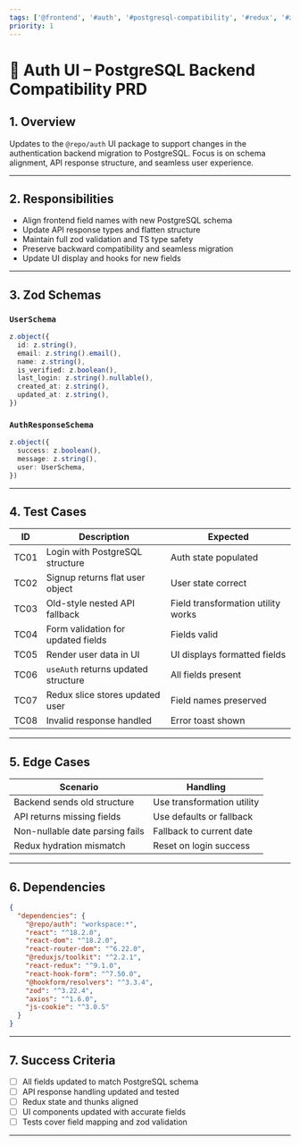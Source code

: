 ```yaml
---
tags: ['@frontend', '#auth', '#postgresql-compatibility', '#redux', '#zod', '#typescript', '#testing']
priority: 1
---
```


# 🔄 Auth UI – PostgreSQL Backend Compatibility PRD

## 1. Overview

Updates to the `@repo/auth` UI package to support changes in the authentication backend migration to PostgreSQL. Focus is on schema alignment, API response structure, and seamless user experience.

---

## 2. Responsibilities

- Align frontend field names with new PostgreSQL schema
- Update API response types and flatten structure
- Maintain full zod validation and TS type safety
- Preserve backward compatibility and seamless migration
- Update UI display and hooks for new fields

---

## 3. Zod Schemas

### `UserSchema`
```ts
z.object({
  id: z.string(),
  email: z.string().email(),
  name: z.string(),
  is_verified: z.boolean(),
  last_login: z.string().nullable(),
  created_at: z.string(),
  updated_at: z.string(),
})
```

### `AuthResponseSchema`
```ts
z.object({
  success: z.boolean(),
  message: z.string(),
  user: UserSchema,
})
```

---

## 4. Test Cases

| ID | Description | Expected |
|----|-------------|----------|
| TC01 | Login with PostgreSQL structure | Auth state populated |
| TC02 | Signup returns flat user object | User state correct |
| TC03 | Old-style nested API fallback | Field transformation utility works |
| TC04 | Form validation for updated fields | Fields valid |
| TC05 | Render user data in UI | UI displays formatted fields |
| TC06 | `useAuth` returns updated structure | All fields present |
| TC07 | Redux slice stores updated user | Field names preserved |
| TC08 | Invalid response handled | Error toast shown |

---

## 5. Edge Cases

| Scenario | Handling |
|----------|----------|
| Backend sends old structure | Use transformation utility |
| API returns missing fields | Use defaults or fallback |
| Non-nullable date parsing fails | Fallback to current date |
| Redux hydration mismatch | Reset on login success |

---

## 6. Dependencies

```json
{
  "dependencies": {
    "@repo/auth": "workspace:*",
    "react": "^18.2.0",
    "react-dom": "^18.2.0",
    "react-router-dom": "^6.22.0",
    "@reduxjs/toolkit": "^2.2.1",
    "react-redux": "^9.1.0",
    "react-hook-form": "^7.50.0",
    "@hookform/resolvers": "^3.3.4",
    "zod": "^3.22.4",
    "axios": "^1.6.0",
    "js-cookie": "^3.0.5"
  }
}
```

---

## 7. Success Criteria

- [ ] All fields updated to match PostgreSQL schema
- [ ] API response handling updated and tested
- [ ] Redux state and thunks aligned
- [ ] UI components updated with accurate fields
- [ ] Tests cover field mapping and zod validation

---
